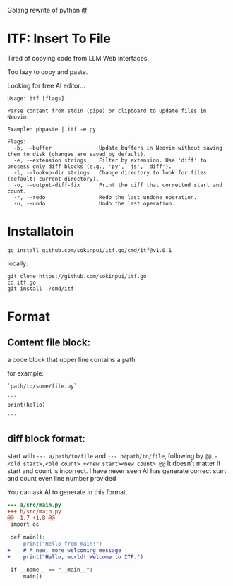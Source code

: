 Golang rewrite of python [itf](https://github.com/sokinpui/itf)

# ITF: Insert To File

Tired of copying code from LLM Web interfaces.

Too lazy to copy and paste.

Looking for free AI editor...

```
Usage: itf [flags]

Parse content from stdin (pipe) or clipboard to update files in Neovim.

Example: pbpaste | itf -e py

Flags:
  -b, --buffer               Update buffers in Neovim without saving them to disk (changes are saved by default).
  -e, --extension strings    Filter by extension. Use 'diff' to process only diff blocks (e.g., 'py', 'js', 'diff').
  -l, --lookup-dir strings   Change directory to look for files (default: current directory).
  -o, --output-diff-fix      Print the diff that corrected start and count.
  -r, --redo                 Redo the last undone operation.
  -u, --undo                 Undo the last operation.
```

# Installatoin

```
go install github.com/sokinpui/itf.go/cmd/itf@v1.0.1
```

locally:

```
git clone https://github.com/sokinpui/itf.go
cd itf.go
git install ./cmd/itf
```

# Format

## Content file block:

a code block that upper line contains a path

for example:

````
`path/to/some/file.py`

```
print(hello)

```
````

## diff block format:

start with `--- a/path/to/file` and `--- b/path/to/file`, following by `@@ -<old start>,<old count> +<new start><new count> @@`
It doesn't matter if start and count is incorrect. I have never seen AI has generate correct start and count even line number provided

You can ask AI to generate in this format.

```diff
--- a/src/main.py
+++ b/src/main.py
@@ -1,7 +1,8 @@
 import os

 def main():
-    print("Hello from main!")
+    # A new, more welcoming message
+    print("Hello, world! Welcome to ITF.")

 if __name__ == "__main__":
     main()
```
